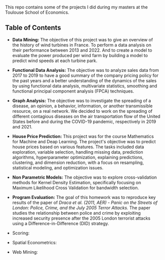 This repo contains some of the projects I did during my masters at the Toulouse School of Economics.

Table of Contents
-
  - **Data Mining:** The objective of this project was to give an overview of the history of wind turbines in France. To perform a data analysis on their performance between 2013 and 2022. And to create a model to evaluate the power produced per wind farm by building a model to predict wind speeds at each turbine park.
  
  - **Functional Data Analysis:** The objective was to analyze sales data from 2017 to 2019 to have a good summary of the company pricing policy for the past years and a better understanding of the dynamics of the sales by using  functional data analysis, multivariate statistics, smoothing and functional principal component analysis (FPCA) techniques.
  
  - **Graph Analysis:** The objective was to investigate the spreading of a disease, an opinion, a behavior, information, or another transmissible resource, on a real network. We decided to work on the spreading of different contagious diseases on the air transportation flow of the United States before and
during the COVID-19 pandemic, respectively in 2019 and 2021.
  
  - **House Price Prediction:** This project was for the course Mathematics for Machine and Deap Learning. The project's objective was to predict house prices based on various features. The tasks included data exploration, variable selection, handling missing data, prediction algorithms, hyperparameter optimization, explaining predictions, clustering, and dimension reduction, with a focus on resampling, statistical modeling, and optimization issues.
  
  - **Non Parametric Models:** The objective was to explore cross-validation methods for Kernel Density Estimation, specifically focusing on Maximum Likelihood Cross Validation for bandwidth selection.
  
  - **Program Evaluation:** The goal of this homework was to reproduce key results of the paper of _Draca et al. (2011, AER) - Panic on the Streets of London: Police, Crime, and the July 2005 Terror Attacks._  The paper studies the relationship between police and crime by exploiting increased security presence after the 2005 London terrorist attacks using a  Difference-in-Difference (DID) strategy. 
  
  - Scoring:
  
  - Spatial Econometrics:
  
  - Web Mining:
